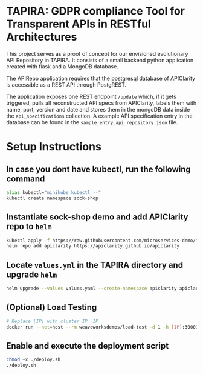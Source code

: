 # TAPIRA: GDPR compliance Tool for **T**ransparent **API**s in **R**ESTful **A**rchitectures

This project serves as a proof of concept for our envisioned evolutionary API Repository in TAPIRA.
It consists of a small backend python application created with flask and a MongoDB database.

The APIRepo application requires that the postgresql database of APIClarity is accessible as a REST API through PostgREST.

The application exposes one REST endpoint `/update` which, if it gets triggered, pulls all reconstructed API specs from APIClarity, labels them with name, port, version and date and stores them in the mongoDB data inside the `api_specifications` collection.
A example API specification entry in the database can be found in the `sample_entry_api_repository.json` file.

# Setup Instructions
##  In case you dont have kubectl, run the following command 
```bash
alias kubectl="minikube kubectl --"     
kubectl create namespace sock-shop
```

## Instantiate sock-shop demo and add APIClarity repo to `helm`
```bash
kubectl apply -f https://raw.githubusercontent.com/microservices-demo/microservices-demo/master/deploy/kubernetes/complete-demo.yaml
helm repo add apiclarity https://apiclarity.github.io/apiclarity
```

## Locate `values.yml` in the TAPIRA directory and upgrade `helm`
```bash
helm upgrade --values values.yaml --create-namespace apiclarity apiclarity/apiclarity -n apiclarity --install
```

## (Optional) Load Testing
```bash
# Replace [IP] with cluster IP  IP
docker run --net=host --rm weaveworksdemos/load-test -d 1 -h [IP]:30001 -c 300 -r 200
```

## Enable and execute the deployment script
```bash
chmod +x ./deploy.sh
./deploy.sh
```

